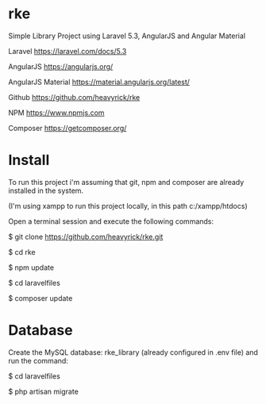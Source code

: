 # rke

Simple Library Project using Laravel 5.3, AngularJS and Angular Material

Laravel
https://laravel.com/docs/5.3

AngularJS
https://angularjs.org/

AngularJS Material
https://material.angularjs.org/latest/

Github
https://github.com/heavyrick/rke

NPM
https://www.npmjs.com

Composer 
https://getcomposer.org/

# Install

To run this project i'm assuming that git, npm and composer are already installed in the system.

(I'm using xampp to run this project locally, in this path c:/xampp/htdocs)

Open a terminal session and execute the following commands:

$ git clone https://github.com/heavyrick/rke.git

$ cd rke

$ npm update

$ cd laravelfiles

$ composer update

# Database #

Create the MySQL database: rke_library (already configured in .env file) and run the command:

$ cd laravelfiles

$ php artisan migrate